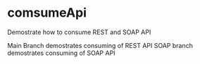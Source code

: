 # comsumeApi
Demostrate how to consume REST and SOAP API

Main Branch demostrates consuming of REST API
SOAP branch demostrates consuming of SOAP API